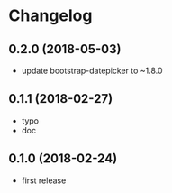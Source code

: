Changelog
=========

0.2.0 (2018-05-03)
------------------

- update bootstrap-datepicker to ~1.8.0

0.1.1 (2018-02-27)
------------------

- typo
- doc

0.1.0 (2018-02-24)
------------------

- first release
